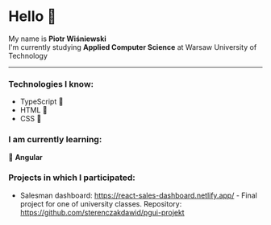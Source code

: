 # Hello 👋

My name is **Piotr Wiśniewski**  
I'm currently studying **Applied Computer Science** at Warsaw University of Technology

---

### Technologies I know:

- TypeScript 📡
- HTML 🧩
- CSS 🎨

### I am currently learning:

🌱 **Angular**

### Projects in which I participated:

- Salesman dashboard: https://react-sales-dashboard.netlify.app/ - Final project for one of university classes. Repository: https://github.com/sterenczakdawid/pgui-projekt
